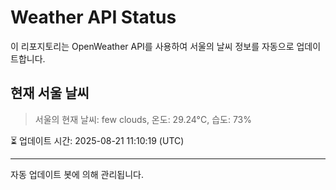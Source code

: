 
# Weather API Status

이 리포지토리는 OpenWeather API를 사용하여 서울의 날씨 정보를 자동으로 업데이트합니다.

## 현재 서울 날씨
> 서울의 현재 날씨: few clouds, 온도: 29.24°C, 습도: 73%

⏳ 업데이트 시간: 2025-08-21 11:10:19 (UTC)

---
자동 업데이트 봇에 의해 관리됩니다.
